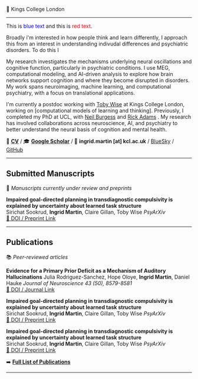 📍 Kings College London 

---

This is <span style="color: blue;">blue text</span> and this is <span style="color: red;">red text</span>.

Broadly i'm interested in how people think and learn differently, I approach this from an interest in understanding indivudal differences and psychiatric disorders. To do this I 


My research investigates the mechanisms underlying neural oscillations and cognitive function, particularly in psychiatric conditions. I use MEG, computational modeling, and AI-driven analysis to explore how brain networks support cognition and where they become disrupted in disorders. My work spans neuroimaging, machine learning, and computational psychiatry, with a focus on translational applications.

I'm currently a postdoc working with [Toby Wise](https://thewiselab.org/) at Kings College London, working on [computational models of learning and thinking]. Previously, I completed my PhD at UCL, with [Neil Burgess](https://www.ucl.ac.uk/icn/research/research-groups/space-memory) and [Rick Adams](https://www.tcplab.org/home) . My research has involved collaborations across neuroscience, AI, and psychiatry to better understand the neural basis of cognition and mental health.

📄 **[CV](cv.md)** / 🎓 **[Google Scholar](https://scholar.google.com/citations?view_op=list_works&hl=en&hl=en&user=Rq_iPtwAAAAJ&sortby=pubdate)** / 📧 **ingrid.martin [at] kcl.ac.uk** / [BlueSky](ingrdmrtn.bsky.social) / [GitHub](www.github.com)

---

## **Submitted Manuscripts**  
📌 *Manuscripts currently under review and preprints*  

**Impaired goal-directed planning in transdiagnostic compulsivity is explained by uncertainty about learned task structure**  
Sirichat Sookrud, **Ingrid Martin**, Claire Gillan, Toby Wise 
*PsyArXiv*  
[🔗 DOI / Preprint Link](https://osf.io/zp6vk_v1)


---

## **Publications**  
📚 *Peer-reviewed articles*  

**Evidence for a Primary Prior Deficit as a Mechanism of Auditory Hallucinations**
Julia Rodriguez-Sanchez, Hope Oloye, **Ingrid Martin**, Daniel Hauke
*Journal of Neuroscience 43 (50), 8579-8581*  
[🔗 DOI / Journal Link](https://doi.org/10.1523/JNEUROSCI.1601-23.2023)

**Impaired goal-directed planning in transdiagnostic compulsivity is explained by uncertainty about learned task structure**  
Sirichat Sookrud, **Ingrid Martin**, Claire Gillan, Toby Wise 
*PsyArXiv*  
[🔗 DOI / Preprint Link](https://osf.io/zp6vk_v1)

**Impaired goal-directed planning in transdiagnostic compulsivity is explained by uncertainty about learned task structure**  
Sirichat Sookrud, **Ingrid Martin**, Claire Gillan, Toby Wise 
*PsyArXiv*  
[🔗 DOI / Preprint Link](https://osf.io/zp6vk_v1)

➡️ **[Full List of Publications](cv.md#publications)**  

---


